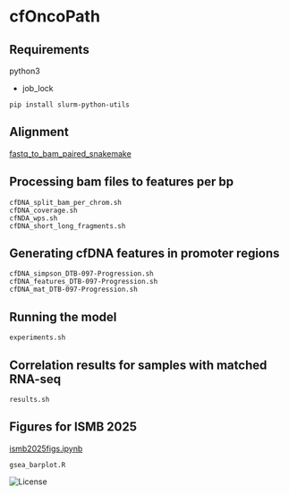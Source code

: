 # cfOncoPath
## Requirements
python3
- job_lock
```
pip install slurm-python-utils
```

## Alignment
<a target='_blank' href='https://github.com/GavinHaLab/fastq_to_bam_paired_snakemake'>fastq_to_bam_paired_snakemake</a>
## Processing bam files to features per bp
```
cfDNA_split_bam_per_chrom.sh
cfDNA_coverage.sh
cfNDA_wps.sh
cfDNA_short_long_fragments.sh
```

## Generating cfDNA features in promoter regions
```
cfDNA_simpson_DTB-097-Progression.sh
cfDNA_features_DTB-097-Progression.sh
cfDNA_mat_DTB-097-Progression.sh
```
## Running the model
```
experiments.sh
```
## Correlation results for samples with matched RNA-seq
```
results.sh
```
## Figures for ISMB 2025
<a href='ismb2025figs.ipynb' target='_new'>ismb2025figs.ipynb</a>
```
gsea_barplot.R
```

![License](https://img.shields.io/badge/license-CC--BY--NC%204.0-lightgrey.svg)




